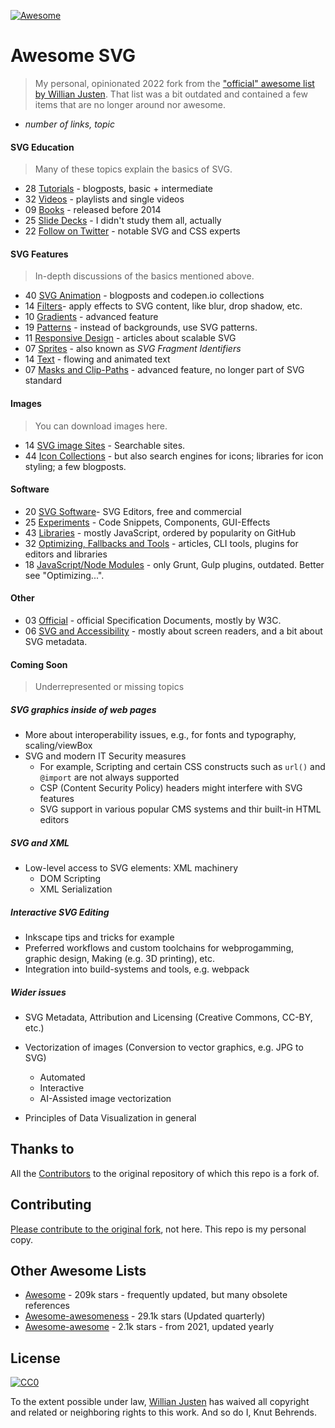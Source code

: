 [![Awesome](https://cdn.rawgit.com/sindresorhus/awesome/d7305f38d29fed78fa85652e3a63e154dd8e8829/media/badge.svg)](https://github.com/sindresorhus/awesome)

# Awesome SVG

> My personal, opinionated 2022 fork from the ["official" awesome list by Willian Justen](https://github.com/willianjusten/awesome-svg). That list was a bit outdated and contained a few items that are no longer around nor awesome.  

- *number of links, topic*

#### SVG Education

> Many of these topics explain the basics of SVG.

- 28 [Tutorials](topics/Tutorials.md) - blogposts, basic + intermediate
- 32 [Videos](topics/Videos.md) - playlists and single videos
- 09 [Books](topics/Books.md) - released before 2014
- 25 [Slide Decks](topics/Slide-decks.md) - I didn't study them all, actually
- 22 [Follow on Twitter](topics/Follow-twitter.md) - notable SVG and CSS experts

#### SVG Features

> In-depth discussions of the basics mentioned above.

- 40 [SVG Animation](topics/Animation.md) - blogposts and codepen.io collections
- 14 [Filters](topics/Filters.md)- apply effects to SVG content, like blur, drop shadow, etc.
- 10 [Gradients](topics/Gradients.md) - advanced feature
- 19 [Patterns](topics/Patterns.md) - instead of backgrounds, use SVG patterns.
- 11 [Responsive Design](topics/Responsive.md) - articles about scalable SVG
- 07 [Sprites](topics/Sprites.md) - also known as *SVG Fragment Identifiers*
- 14 [Text](topics/Text.md) - flowing and animated text
- 07 [Masks and Clip-Paths](topics/Masks-clips.md) - advanced feature, no longer part of SVG standard

#### Images

> You can download images here.

- 14 [SVG image Sites](topics/Downloads.md) - Searchable sites.
- 44 [Icon Collections](topics/Icons.md) - but also search engines for icons; libraries for icon styling; a few blogposts.

#### Software

- 20 [SVG Software](topics/Software.md)- SVG Editors, free and commercial
- 25 [Experiments](topics/Experiments.md) - Code Snippets, Components, GUI-Effects
- 43 [Libraries](topics/Libraries.md) - mostly JavaScript, ordered by popularity on GitHub
- 32 [Optimizing, Fallbacks and Tools](topics/Optimization-tools.md) - articles, CLI tools, plugins for editors and libraries
- 18 [JavaScript/Node Modules](topics/Node-modules.md) - only Grunt, Gulp plugins, outdated. Better see "Optimizing...".

#### Other

- 03 [Official](topics/Official.md) - official Specification Documents, mostly by W3C.
- 06 [SVG and Accessibility](topics/Accessibility.md) - mostly about screen readers, and a bit about SVG metadata.

#### Coming Soon

> Underrepresented or missing topics
  
##### SVG graphics inside of web pages 

- More about interoperability issues, e.g., for fonts and typography, scaling/viewBox
- SVG and modern IT Security measures
  - For example, Scripting and certain CSS constructs such as `url()` and `@import` are not always supported
  - CSP (Content Security Policy) headers might interfere with SVG features
  - SVG support in various popular CMS systems and thir built-in HTML editors

##### SVG and XML

- Low-level access to SVG elements: XML machinery
  - DOM Scripting
  - XML Serialization

##### Interactive SVG Editing

- Inkscape tips and tricks for example
- Preferred workflows and custom toolchains for webprogamming, graphic design, Making (e.g. 3D printing), etc.
- Integration into build-systems and tools, e.g. webpack

##### Wider issues

- SVG Metadata, Attribution and Licensing (Creative Commons, CC-BY, etc.)
- Vectorization of images (Conversion to vector graphics, e.g. JPG to SVG)
  - Automated
  - Interactive
  - AI-Assisted image vectorization

- Principles of Data Visualization in general

## Thanks to

All the [Contributors](https://github.com/willianjusten/awesome-svg/graphs/contributors) to the original repository of which this repo is a fork of.

## Contributing

 [Please contribute to the original fork](https://github.com/willianjusten/awesome-svg/blob/master/contributing.md), not here. This repo is my personal copy.

## Other Awesome Lists

- [Awesome](https://github.com/sindresorhus/awesome) - 209k stars - frequently updated, but many obsolete references
- [Awesome-awesomeness](https://github.com/bayandin/awesome-awesomeness) - 29.1k stars (Updated quarterly)
- [Awesome-awesome](https://github.com/emijrp/awesome-awesome) - 2.1k stars - from 2021, updated yearly

## License

[![CC0](https://i.creativecommons.org/l/by/4.0/88x31.png)](https://creativecommons.org/licenses/by/4.0/)

To the extent possible under law, [Willian Justen](https://github.com/willianjusten) has waived all copyright and related or neighboring rights to this work. And so do I, Knut Behrends.
